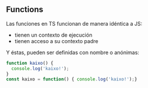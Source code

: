 ## Functions

Las funciones en TS funcionan de manera idéntica a JS:

- tienen un contexto de ejecución
- tienen acceso a su contexto padre

Y éstas, pueden ser definidas con nombre o anónimas:

```ts
function kaixo() {
  console.log('kaixo!');
}
const kaixo = function() { console.log('kaixo!');}
```